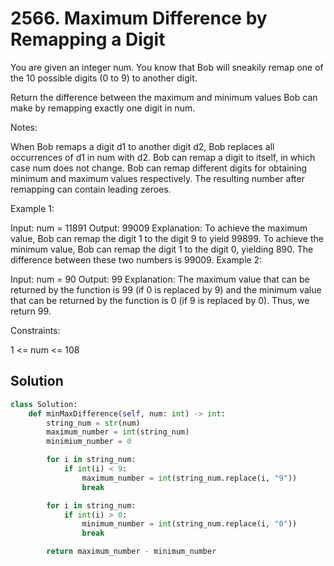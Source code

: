 # 2566. Maximum Difference by Remapping a Digit
You are given an integer num. You know that Bob will sneakily remap one of the 10 possible digits (0 to 9) to another digit.

Return the difference between the maximum and minimum values Bob can make by remapping exactly one digit in num.

Notes:

When Bob remaps a digit d1 to another digit d2, Bob replaces all occurrences of d1 in num with d2.
Bob can remap a digit to itself, in which case num does not change.
Bob can remap different digits for obtaining minimum and maximum values respectively.
The resulting number after remapping can contain leading zeroes.
 

Example 1:

Input: num = 11891
Output: 99009
Explanation: 
To achieve the maximum value, Bob can remap the digit 1 to the digit 9 to yield 99899.
To achieve the minimum value, Bob can remap the digit 1 to the digit 0, yielding 890.
The difference between these two numbers is 99009.
Example 2:

Input: num = 90
Output: 99
Explanation:
The maximum value that can be returned by the function is 99 (if 0 is replaced by 9) and the minimum value that can be returned by the function is 0 (if 9 is replaced by 0).
Thus, we return 99.
 

Constraints:

1 <= num <= 108

## Solution
```python
class Solution:
    def minMaxDifference(self, num: int) -> int:
        string_num = str(num)
        maximum_number = int(string_num)
        minimium_number = 0

        for i in string_num:
            if int(i) < 9:
                maximum_number = int(string_num.replace(i, "9"))
                break

        for i in string_num:
            if int(i) > 0:
                minimum_number = int(string_num.replace(i, "0"))
                break

        return maximum_number - minimum_number

```